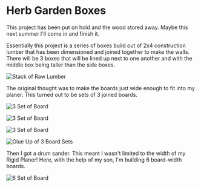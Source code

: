# Herb Garden Boxes

This project has been put on hold and the wood stored away.  Maybe this next summer I'll come in and finish it.

Essentially this project is a series of boxes build out of 2x4 construction lumber that has been dimensioned and joined
together to make the walls.  There will be 3 boxes that will be lined up next to one another and with the middle box
being taller than the side boxes.

![Stack of Raw Lumber](../.images/IMG_20190224_103443_0039.JPG)

The original thought was to make the boards just wide enough to fit into my planer.  This turned out to be sets of 3
joined boards.

![3 Set of Board](../.images/IMG_20190224_103450_0040.JPG)

![3 Set of Board](../.images/IMG_20190224_103459_0041.JPG)

![3 Set of Board](../.images/IMG_20190307_095222_0051.JPG)

![Glue Up of 3 Board Sets](../.images/IMG_20190308_140528_0053.JPG)

Then I got a drum sander.  This meant I wasn't limited to the width of my Rigid Planer!  Here, with the help of my son,
I'm building 6 board-width boards.

![6 Set of Board](../.images/IMG_20190316_100353_0061.JPG)


